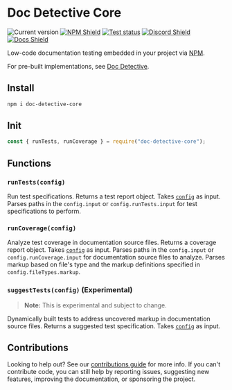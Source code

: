 # Doc Detective Core

![Current version](https://img.shields.io/github/package-json/v/doc-detective/doc-detective-core?color=orange)
[![NPM Shield](https://img.shields.io/npm/v/doc-detective-core)](https://www.npmjs.com/package/doc-detective-core)
[![Test status](https://img.shields.io/github/actions/workflow/status/doc-detective/doc-detective-core/npm-test.yaml?label=tests)](https://github.com/doc-detective/doc-detective-core/actions/workflows/npm-test.yaml)
[![Discord Shield](https://img.shields.io/badge/chat-on%20discord-purple)](https://discord.gg/2M7wXEThfF)
[![Docs Shield](https://img.shields.io/badge/docs-doc--detective.com-blue)](https://doc-detective.com)

Low-code documentation testing embedded in your project via [NPM](https://www.npmjs.com/package/doc-detective-core).

For pre-built implementations, see [Doc Detective](https://github.com/doc-detective/doc-detective).

## Install

```bash
npm i doc-detective-core
```

## Init

```javascript
const { runTests, runCoverage } = require("doc-detective-core");
```

## Functions

### `runTests(config)`

Run test specifications. Returns a test report object. Takes [`config`](https://doc-detective.com/reference/schemas/config.html) as input. Parses paths in the `config.input` or `config.runTests.input` for test specifications to perform.

### `runCoverage(config)`

Analyze test coverage in documentation source files. Returns a coverage report object. Takes [`config`](https://doc-detective.com/reference/schemas/config.html) as input. Parses paths in the `config.input` or `config.runCoverage.input` for documentation source files to analyze. Parses markup based on file's type and the markup definitions specified in `config.fileTypes.markup`.

### `suggestTests(config)` (Experimental)

> **Note:** This is experimental and subject to change. 

Dynamically built tests to address uncovered markup in documentation source files. Returns a suggested test specification. Takes [`config`](https://doc-detective.com/reference/schemas/config.html) as input.

## Contributions

Looking to help out? See our [contributions guide](https://github.com/doc-detective/doc-detective-core/blob/main/CONTRIBUTIONS.md) for more info. If you can't contribute code, you can still help by reporting issues, suggesting new features, improving the documentation, or sponsoring the project.
